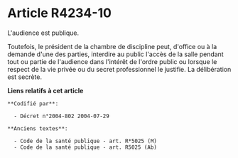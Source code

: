 # Article R4234-10

L'audience est publique.

Toutefois, le président de la chambre de discipline peut, d'office ou à la demande d'une des parties, interdire au public
l'accès de la salle pendant tout ou partie de l'audience dans l'intérêt de l'ordre public ou lorsque le respect de la vie
privée ou du secret professionnel le justifie. La délibération est secrète.

**Liens relatifs à cet article**

	**Codifié par**:

	  - Décret n°2004-802 2004-07-29

	**Anciens textes**:

	  - Code de la santé publique - art. R*5025 (M)
	  - Code de la santé publique - art. R5025 (Ab)

